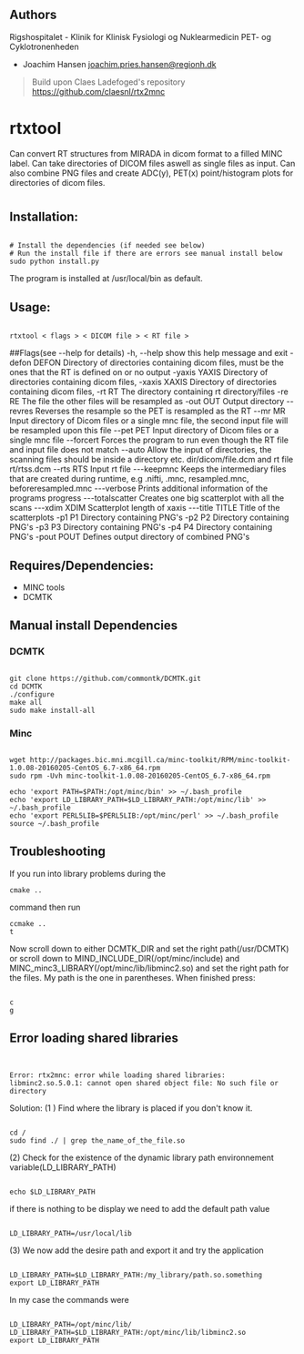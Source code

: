## Authors
Rigshospitalet - Klinik for Klinisk Fysiologi og Nuklearmedicin PET- og Cyklotronenheden
  - Joachim Hansen <joachim.pries.hansen@regionh.dk>

> Build upon Claes Ladefoged's repository https://github.com/claesnl/rtx2mnc

# rtxtool

Can convert RT structures from MIRADA in dicom format to a filled MINC label.
Can take directories of DICOM files aswell as single files as input.
Can also combine PNG files and create ADC(y), PET(x) point/histogram plots for directories of dicom files.

#

## Installation:
<pre><code>
# Install the dependencies (if needed see below)
# Run the install file if there are errors see manual install below
sudo python install.py
</code></pre>
The program is installed at /usr/local/bin as default.

## Usage:
<pre><code>
rtxtool < flags > < DICOM file > < RT file >
</code></pre>


##Flags(see --help for details)
-h, --help       show this help message and exit
-defon DEFON     Directory of directories containing dicom files, must be
                 the ones that the RT is defined on or no output
-yaxis YAXIS     Directory of directories containing dicom files,
-xaxis XAXIS     Directory of directories containing dicom files,
-rt RT           The directory containing rt directory/files
-re RE           The file the other files will be resampled as
-out OUT         Output directory
--revres         Reverses the resample so the PET is resampled as the RT
--mr MR          Input directory of Dicom files or a single mnc file, the
                 second input file will be resampled upon this file
--pet PET        Input directory of Dicom files or a single mnc file
--forcert        Forces the program to run even though the RT file and input
                 file does not match
--auto           Allow the input of directories, the scanning files should
                 be inside a directory etc. dir/dicom/file.dcm and rt file
                 rt/rtss.dcm
--rts RTS        Input rt file
---keepmnc       Keeps the intermediary files that are created during
                 runtime, e.g .nifti, .mnc, resampled.mnc,
                 beforeresampled.mnc
---verbose       Prints additional information of the programs progress
---totalscatter  Creates one big scatterplot with all the scans
---xdim XDIM     Scatterplot length of xaxis
---title TITLE   Title of the scatterplots
-p1 P1           Directory containing PNG's
-p2 P2           Directory containing PNG's
-p3 P3           Directory containing PNG's
-p4 P4           Directory containing PNG's
-pout POUT       Defines output directory of combined PNG's


## Requires/Dependencies:
 - MINC tools
 - DCMTK

## Manual install Dependencies
### DCMTK
<pre><code>
git clone https://github.com/commontk/DCMTK.git
cd DCMTK
./configure
make all
sudo make install-all
</code></pre>
### Minc
<pre><code>
wget http://packages.bic.mni.mcgill.ca/minc-toolkit/RPM/minc-toolkit-1.0.08-20160205-CentOS_6.7-x86_64.rpm
sudo rpm -Uvh minc-toolkit-1.0.08-20160205-CentOS_6.7-x86_64.rpm

echo 'export PATH=$PATH:/opt/minc/bin' >> ~/.bash_profile
echo 'export LD_LIBRARY_PATH=$LD_LIBRARY_PATH:/opt/minc/lib' >> ~/.bash_profile
echo 'export PERL5LIB=$PERL5LIB:/opt/minc/perl' >> ~/.bash_profile
source ~/.bash_profile
</code></pre>
## Troubleshooting
If you run into library problems during the
<pre><code>cmake ..</code></pre>
command then run
<pre><code>ccmake ..
t</code></pre>
Now scroll down to either DCMTK_DIR and set the right path(/usr/DCMTK) or scroll down to MIND_INCLUDE_DIR(/opt/minc/include) and  MINC_minc3_LIBRARY(/opt/minc/lib/libminc2.so) and set the right path for the files. My path is the one in parentheses.
When finished press:
<pre><code>
c
g
</code></pre>
## Error loading shared libraries

<pre><code>

Error: rtx2mnc: error while loading shared libraries: libminc2.so.5.0.1: cannot open shared object file: No such file or directory
</code></pre>

Solution:
(1 ) Find where the library is placed if you don't know it.
<pre><code>
cd /
sudo find ./ | grep the_name_of_the_file.so
</code></pre>
(2) Check for the existence of the dynamic library path environnement variable(LD_LIBRARY_PATH)
<pre><code>
echo $LD_LIBRARY_PATH
</code></pre>
if there is nothing to be display we need to add the default path value
<pre><code>
LD_LIBRARY_PATH=/usr/local/lib
</code></pre>
(3) We now add the desire path and export it and try the application
<pre><code>
LD_LIBRARY_PATH=$LD_LIBRARY_PATH:/my_library/path.so.something
export LD_LIBRARY_PATH
</code></pre>
In my case the commands were
<pre><code>
LD_LIBRARY_PATH=/opt/minc/lib/
LD_LIBRARY_PATH=$LD_LIBRARY_PATH:/opt/minc/lib/libminc2.so
export LD_LIBRARY_PATH
</code></pre>
